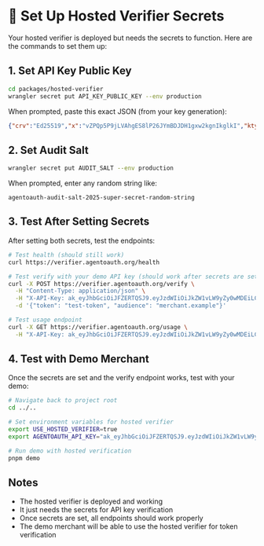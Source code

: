 # 🔐 Set Up Hosted Verifier Secrets

Your hosted verifier is deployed but needs the secrets to function. Here are the commands to set them up:

## 1. Set API Key Public Key

```bash
cd packages/hosted-verifier
wrangler secret put API_KEY_PUBLIC_KEY --env production
```

When prompted, paste this exact JSON (from your key generation):
```json
{"crv":"Ed25519","x":"vZPQp5P9jLVAhgES8lP26JYmBDJDH1gxw2kgnIkglkI","kty":"OKP"}
```

## 2. Set Audit Salt

```bash
wrangler secret put AUDIT_SALT --env production
```

When prompted, enter any random string like:
```
agentoauth-audit-salt-2025-super-secret-random-string
```

## 3. Test After Setting Secrets

After setting both secrets, test the endpoints:

```bash
# Test health (should still work)
curl https://verifier.agentoauth.org/health

# Test verify with your demo API key (should work after secrets are set)
curl -X POST https://verifier.agentoauth.org/verify \
  -H "Content-Type: application/json" \
  -H "X-API-Key: ak_eyJhbGciOiJFZERTQSJ9.eyJzdWIiOiJkZW1vLW9yZy0wMDEiLCJuYW1lIjoiRGVtbyBPcmdhbml6YXRpb24iLCJ0aWVyIjoiZnJlZSIsInF1b3RhcyI6eyJkYWlseSI6MTAwMCwibW9udGhseSI6MTAwMDB9LCJpc3MiOiJhZ2VudG9hdXRoLm9yZyIsImV4cCI6MTc5MzIxNTI5NCwiaWF0IjoxNzYxNjc5Mjk0fQ.yEmUn7k5yurX2XR0Tu7PbPcbhJW5NHWW32hQNJjUTCr8hiLrQe-LKGd6o3bp0yo21duE8d3hFoXvz5j6Jx6fCg" \
  -d '{"token": "test-token", "audience": "merchant.example"}'

# Test usage endpoint
curl -X GET https://verifier.agentoauth.org/usage \
  -H "X-API-Key: ak_eyJhbGciOiJFZERTQSJ9.eyJzdWIiOiJkZW1vLW9yZy0wMDEiLCJuYW1lIjoiRGVtbyBPcmdhbml6YXRpb24iLCJ0aWVyIjoiZnJlZSIsInF1b3RhcyI6eyJkYWlseSI6MTAwMCwibW9udGhseSI6MTAwMDB9LCJpc3MiOiJhZ2VudG9hdXRoLm9yZyIsImV4cCI6MTc5MzIxNTI5NCwiaWF0IjoxNzYxNjc5Mjk0fQ.yEmUn7k5yurX2XR0Tu7PbPcbhJW5NHWW32hQNJjUTCr8hiLrQe-LKGd6o3bp0yo21duE8d3hFoXvz5j6Jx6fCg"
```

## 4. Test with Demo Merchant

Once the secrets are set and the verify endpoint works, test with your demo:

```bash
# Navigate back to project root
cd ../..

# Set environment variables for hosted verifier
export USE_HOSTED_VERIFIER=true
export AGENTOAUTH_API_KEY="ak_eyJhbGciOiJFZERTQSJ9.eyJzdWIiOiJkZW1vLW9yZy0wMDEiLCJuYW1lIjoiRGVtbyBPcmdhbml6YXRpb24iLCJ0aWVyIjoiZnJlZSIsInF1b3RhcyI6eyJkYWlseSI6MTAwMCwibW9udGhseSI6MTAwMDB9LCJpc3MiOiJhZ2VudG9hdXRoLm9yZyIsImV4cCI6MTc5MzIxNTI5NCwiaWF0IjoxNzYxNjc5Mjk0fQ.yEmUn7k5yurX2XR0Tu7PbPcbhJW5NHWW32hQNJjUTCr8hiLrQe-LKGd6o3bp0yo21duE8d3hFoXvz5j6Jx6fCg"

# Run demo with hosted verification
pnpm demo
```

## Notes

- The hosted verifier is deployed and working
- It just needs the secrets for API key verification
- Once secrets are set, all endpoints should work properly
- The demo merchant will be able to use the hosted verifier for token verification
